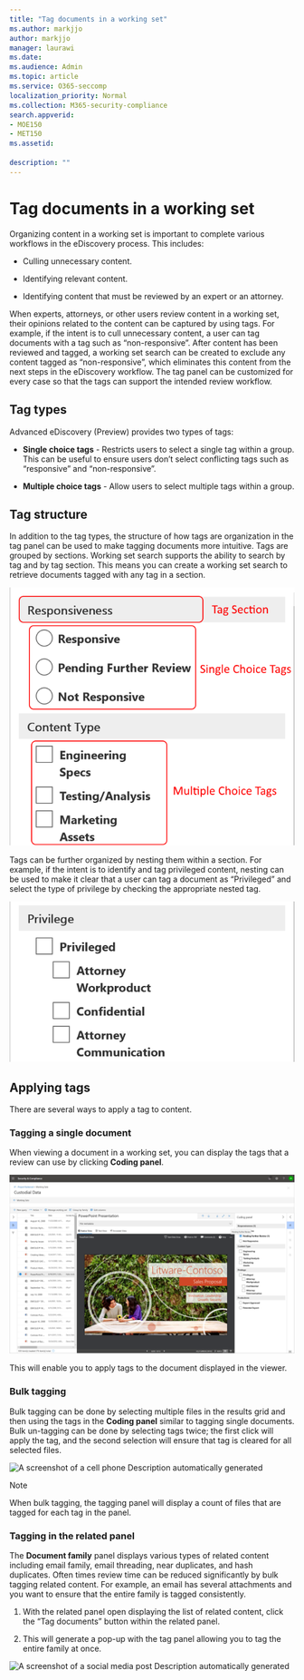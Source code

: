 ```yaml
---
title: "Tag documents in a working set"
ms.author: markjjo
author: markjjo
manager: laurawi
ms.date: 
ms.audience: Admin
ms.topic: article
ms.service: O365-seccomp
localization_priority: Normal
ms.collection: M365-security-compliance 
search.appverid: 
- MOE150
- MET150
ms.assetid: 

description: ""
---
```


# Tag documents in a working set

Organizing content in a working set is important to complete various workflows in the eDiscovery process. This includes:

-  Culling unnecessary content.

- Identifying relevant content.
 
-  Identifying content that must be reviewed by an expert or an attorney.

When experts, attorneys, or other users review content in a working set, their opinions related to the content can be captured by using tags. For example, if the intent is to cull unnecessary content, a user can tag documents with a tag such as “non-responsive”. After content has been reviewed and tagged, a working set search can be created to exclude any content tagged as “non-responsive”, which eliminates this content from the next steps in the eDiscovery workflow. The tag panel can be customized for every case so that the tags can support the intended review workflow.

## Tag types

Advanced eDiscovery (Preview) provides two types of tags:

- **Single choice tags** - Restricts users to select a single tag within a group. This can be useful to ensure users don’t select conflicting tags such as “responsive” and “non-responsive”. 

- **Multiple choice tags** - Allow users to select multiple tags within a group.

## Tag structure

In addition to the tag types, the structure of how tags are organization in the tag panel can be used to make tagging documents more intuitive. Tags are grouped by sections. Working set search supports the ability to search by tag and by tag section. This means you can create a working set search to retrieve documents tagged with any tag in a section.

![Tag sections in the tag panel](../media/Tagtypes.png)

Tags can be further organized by nesting them within a section. For example, if the intent is to identify and tag privileged content, nesting can be used to make it clear that a user can tag a document as “Privileged” and select the type of privilege by checking the appropriate nested tag.

![Nested tags within a tag section](../media/Nestingtags.png)

## Applying tags

There are several ways to apply a tag to content.

### Tagging a single document

When viewing a document in a working set, you can display the tags that a review can use by clicking **Coding panel**.

![Click Tag panel to display the tag panel](../media/Singledoctag.png)

This will enable you to apply tags to the document displayed in the viewer.

### Bulk tagging

Bulk tagging can be done by selecting multiple files in the results grid and then using the tags in the **Coding panel** similar to tagging single documents. Bulk un-tagging can be done by selecting tags twice; the first click will apply the tag, and the second selection will ensure that tag is cleared for all selected files.

![A screenshot of a cell phone
Description automatically generated](../media/Bulktag.png)

> [!NOTE]
> When bulk tagging, the tagging panel will display a count of files that are tagged for each tag in the panel.

### Tagging in the related panel

The **Document family** panel displays various types of related content including email family, email threading, near duplicates, and hash duplicates. Often times review time can be reduced significantly by bulk tagging related content. For example, an email has several attachments and you want to ensure that the entire family is tagged consistently.

1. With the related panel open displaying the list of related content, click the “Tag documents” button within the related panel.

2. This will generate a pop-up with the tag panel allowing you to tag the entire family at once.

![A screenshot of a social media post
Description automatically generated](../media/Relatedtag.png)
